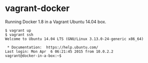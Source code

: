 # vagrant-docker
Running Docker 1.8 in a Vagrant Ubuntu 14.04 box.
```
$ vagrant up
$ vagrant ssh
Welcome to Ubuntu 14.04 LTS (GNU/Linux 3.13.0-24-generic x86_64)

 * Documentation:  https://help.ubuntu.com/
Last login: Mon Apr  6 06:21:45 2015 from 10.0.2.2
vagrant@docker-in-a-box:~$
```
